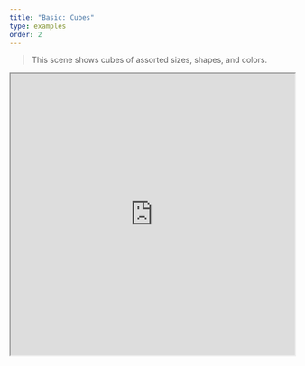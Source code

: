 ```yaml
---
title: "Basic: Cubes"
type: examples
order: 2
---
```


> This scene shows cubes of assorted sizes, shapes, and colors.

<iframe class="example__iframe" width="100%" height="500" src="https://aframevr.github.io/aframe/examples/cubes/" allowfullscreen="yes"></iframe>
